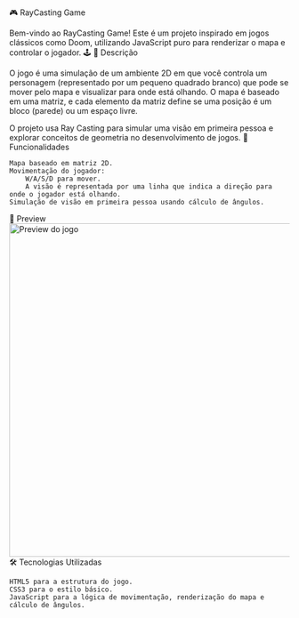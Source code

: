 🎮 RayCasting Game

Bem-vindo ao RayCasting Game! Este é um projeto inspirado em jogos clássicos como Doom, utilizando JavaScript puro para renderizar o mapa e controlar o jogador. 🕹️
📝 Descrição

O jogo é uma simulação de um ambiente 2D em que você controla um personagem (representado por um pequeno quadrado branco) que pode se mover pelo mapa e visualizar para onde está olhando. O mapa é baseado em uma matriz, e cada elemento da matriz define se uma posição é um bloco (parede) ou um espaço livre.

O projeto usa Ray Casting para simular uma visão em primeira pessoa e explorar conceitos de geometria no desenvolvimento de jogos.
🚀 Funcionalidades

    Mapa baseado em matriz 2D.
    Movimentação do jogador:
        W/A/S/D para mover.
        A visão é representada por uma linha que indica a direção para onde o jogador está olhando.
    Simulação de visão em primeira pessoa usando cálculo de ângulos.

📸 Preview
<img src="preview.png" alt="Preview do jogo" width="600">
🛠️ Tecnologias Utilizadas

    HTML5 para a estrutura do jogo.
    CSS3 para o estilo básico.
    JavaScript para a lógica de movimentação, renderização do mapa e cálculo de ângulos.